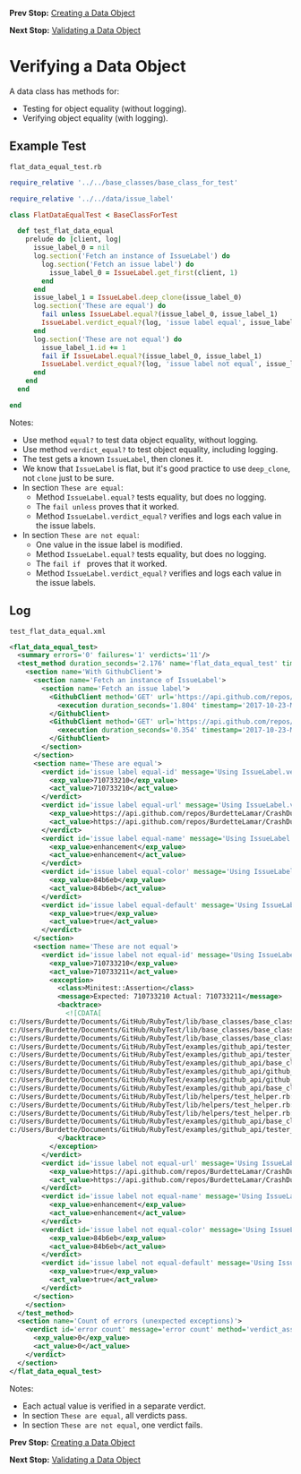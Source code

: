 <!--- GENERATED FILE, DO NOT EDIT --->
**Prev Stop:** [Creating a Data Object](./FlatDataNew.md#creating-a-data-object)

**Next Stop:** [Validating a Data Object](./FlatDataValid.md#validating-a-data-object)


# Verifying a Data Object

A data class has methods for:

- Testing for object equality (without logging).
- Verifying object equality (with logging).

## Example Test

<code>flat_data_equal_test.rb</code>
```ruby
require_relative '../../base_classes/base_class_for_test'

require_relative '../../data/issue_label'

class FlatDataEqualTest < BaseClassForTest

  def test_flat_data_equal
    prelude do |client, log|
      issue_label_0 = nil
      log.section('Fetch an instance of IssueLabel') do
        log.section('Fetch an issue label') do
          issue_label_0 = IssueLabel.get_first(client, 1)
        end
      end
      issue_label_1 = IssueLabel.deep_clone(issue_label_0)
      log.section('These are equal') do
        fail unless IssueLabel.equal?(issue_label_0, issue_label_1)
        IssueLabel.verdict_equal?(log, 'issue label equal', issue_label_0, issue_label_1, 'Using IssueLabel.verdict_equal?')
      end
      log.section('These are not equal') do
        issue_label_1.id += 1
        fail if IssueLabel.equal?(issue_label_0, issue_label_1)
        IssueLabel.verdict_equal?(log, 'issue label not equal', issue_label_0, issue_label_1, 'Using IssueLabel.verdict_equal?')
      end
    end
  end

end
```

Notes:

- Use method `equal?` to test data object equality, without logging.
- Use method `verdict_equal?` to test object equality, including logging.
- The test gets a known `IssueLabel`, then clones it.
- We know that `IssueLabel` is flat, but it's good practice to use `deep_clone`, not `clone` just to be sure.
- In section `These are equal`:
  - Method `IssueLabel.equal?` tests equality, but does no logging.
  - The `fail unless` proves that it worked.
  - Method `IssueLabel.verdict_equal?` verifies and logs each value in the issue labels.
- In section `These are not equal`:
  - One value in the issue label is modified.
  - Method `IssueLabel.equal?` tests equality, but does no logging.
  - The `fail if ` proves that it worked.
  - Method `IssueLabel.verdict_equal?` verifies and logs each value in the issue labels.

## Log

<code>test_flat_data_equal.xml</code>
```xml
<flat_data_equal_test>
  <summary errors='0' failures='1' verdicts='11'/>
  <test_method duration_seconds='2.176' name='flat_data_equal_test' timestamp='2017-10-23-Mon-05.10.09.007'>
    <section name='With GithubClient'>
      <section name='Fetch an instance of IssueLabel'>
        <section name='Fetch an issue label'>
          <GithubClient method='GET' url='https://api.github.com/repos/BurdetteLamar/CrashDummy/issues/1/labels'>
            <execution duration_seconds='1.804' timestamp='2017-10-23-Mon-05.10.09.012'/>
          </GithubClient>
          <GithubClient method='GET' url='https://api.github.com/repos/BurdetteLamar/CrashDummy/issues/1/labels'>
            <execution duration_seconds='0.354' timestamp='2017-10-23-Mon-05.10.10.816'/>
          </GithubClient>
        </section>
      </section>
      <section name='These are equal'>
        <verdict id='issue label equal-id' message='Using IssueLabel.verdict_equal?' method='verdict_assert_equal?' outcome='passed' volatile='false'>
          <exp_value>710733210</exp_value>
          <act_value>710733210</act_value>
        </verdict>
        <verdict id='issue label equal-url' message='Using IssueLabel.verdict_equal?' method='verdict_assert_equal?' outcome='passed' volatile='false'>
          <exp_value>https://api.github.com/repos/BurdetteLamar/CrashDummy/labels/enhancement</exp_value>
          <act_value>https://api.github.com/repos/BurdetteLamar/CrashDummy/labels/enhancement</act_value>
        </verdict>
        <verdict id='issue label equal-name' message='Using IssueLabel.verdict_equal?' method='verdict_assert_equal?' outcome='passed' volatile='false'>
          <exp_value>enhancement</exp_value>
          <act_value>enhancement</act_value>
        </verdict>
        <verdict id='issue label equal-color' message='Using IssueLabel.verdict_equal?' method='verdict_assert_equal?' outcome='passed' volatile='false'>
          <exp_value>84b6eb</exp_value>
          <act_value>84b6eb</act_value>
        </verdict>
        <verdict id='issue label equal-default' message='Using IssueLabel.verdict_equal?' method='verdict_assert_equal?' outcome='passed' volatile='false'>
          <exp_value>true</exp_value>
          <act_value>true</act_value>
        </verdict>
      </section>
      <section name='These are not equal'>
        <verdict id='issue label not equal-id' message='Using IssueLabel.verdict_equal?' method='verdict_assert_equal?' outcome='failed' volatile='false'>
          <exp_value>710733210</exp_value>
          <act_value>710733211</act_value>
          <exception>
            <class>Minitest::Assertion</class>
            <message>Expected: 710733210 Actual: 710733211</message>
            <backtrace>
              <![CDATA[
c:/Users/Burdette/Documents/GitHub/RubyTest/lib/base_classes/base_class_for_data.rb:145:in `block in verdict_equal_recursive?'
c:/Users/Burdette/Documents/GitHub/RubyTest/lib/base_classes/base_class_for_data.rb:134:in `verdict_equal_recursive?'
c:/Users/Burdette/Documents/GitHub/RubyTest/lib/base_classes/base_class_for_data.rb:62:in `verdict_equal?'
c:/Users/Burdette/Documents/GitHub/RubyTest/examples/github_api/tester_tour/tests/flat_data_equal_test.rb:23:in `block (2 levels) in test_flat_data_equal'
c:/Users/Burdette/Documents/GitHub/RubyTest/examples/github_api/tester_tour/tests/flat_data_equal_test.rb:20:in `block in test_flat_data_equal'
c:/Users/Burdette/Documents/GitHub/RubyTest/examples/github_api/base_classes/base_class_for_test.rb:13:in `block (2 levels) in prelude'
c:/Users/Burdette/Documents/GitHub/RubyTest/examples/github_api/github_client.rb:18:in `block in with'
c:/Users/Burdette/Documents/GitHub/RubyTest/examples/github_api/github_client.rb:14:in `with'
c:/Users/Burdette/Documents/GitHub/RubyTest/examples/github_api/base_classes/base_class_for_test.rb:12:in `block in prelude'
c:/Users/Burdette/Documents/GitHub/RubyTest/lib/helpers/test_helper.rb:23:in `block (2 levels) in test'
c:/Users/Burdette/Documents/GitHub/RubyTest/lib/helpers/test_helper.rb:22:in `block in test'
c:/Users/Burdette/Documents/GitHub/RubyTest/lib/helpers/test_helper.rb:21:in `test'
c:/Users/Burdette/Documents/GitHub/RubyTest/examples/github_api/base_classes/base_class_for_test.rb:11:in `prelude'
c:/Users/Burdette/Documents/GitHub/RubyTest/examples/github_api/tester_tour/tests/flat_data_equal_test.rb:8:in `test_flat_data_equal']]>
            </backtrace>
          </exception>
        </verdict>
        <verdict id='issue label not equal-url' message='Using IssueLabel.verdict_equal?' method='verdict_assert_equal?' outcome='passed' volatile='false'>
          <exp_value>https://api.github.com/repos/BurdetteLamar/CrashDummy/labels/enhancement</exp_value>
          <act_value>https://api.github.com/repos/BurdetteLamar/CrashDummy/labels/enhancement</act_value>
        </verdict>
        <verdict id='issue label not equal-name' message='Using IssueLabel.verdict_equal?' method='verdict_assert_equal?' outcome='passed' volatile='false'>
          <exp_value>enhancement</exp_value>
          <act_value>enhancement</act_value>
        </verdict>
        <verdict id='issue label not equal-color' message='Using IssueLabel.verdict_equal?' method='verdict_assert_equal?' outcome='passed' volatile='false'>
          <exp_value>84b6eb</exp_value>
          <act_value>84b6eb</act_value>
        </verdict>
        <verdict id='issue label not equal-default' message='Using IssueLabel.verdict_equal?' method='verdict_assert_equal?' outcome='passed' volatile='false'>
          <exp_value>true</exp_value>
          <act_value>true</act_value>
        </verdict>
      </section>
    </section>
  </test_method>
  <section name='Count of errors (unexpected exceptions)'>
    <verdict id='error count' message='error count' method='verdict_assert_equal?' outcome='passed' volatile='true'>
      <exp_value>0</exp_value>
      <act_value>0</act_value>
    </verdict>
  </section>
</flat_data_equal_test>
```

Notes:

- Each actual value is verified in a separate verdict.
- In section `These are equal`, all verdicts pass.
- In section `These are not equal`, one verdict fails.

**Prev Stop:** [Creating a Data Object](./FlatDataNew.md#creating-a-data-object)

**Next Stop:** [Validating a Data Object](./FlatDataValid.md#validating-a-data-object)

